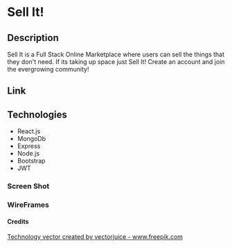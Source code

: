 # Sell It!

## Description
 Sell It is a Full Stack Online Marketplace where users can sell the things that they don't need. If its taking up space just Sell It! Create an account and join the evergrowing community!

## Link


## Technologies
- React.js
- MongoDb
- Express
- Node.js
- Bootstrap
- JWT

### Screen Shot


### WireFrames


#### Credits 
 <a href="https://www.freepik.com/vectors/technology">Technology vector created by vectorjuice - www.freepik.com</a>
